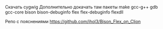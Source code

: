 Скачать cygwig
Дополнительно докачать там пакеты
make
gcc-g++
gdb
gcc-core
bison
bison-debuginfo
flex
flex-debuginfo
flexdll

Репо с пояснениями
https://github.com/ihol3/Bison_Flex_on_Clion